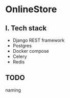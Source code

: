 # OnlineStore

## I. Tech stack

- Django REST framework
- Postgres
- Docker compose
- Celery
- Redis

## TODO

naming

